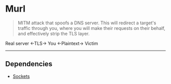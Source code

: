 # Murl

> MITM attack that spoofs a DNS server. This will redirect a target's traffic through you, where you will make their requests on their behalf, and effectively strip the TLS layer.

Real server <-TLS-> You <-Plaintext-> Victim

---

## Dependencies
- [Sockets](https://docs.python.org/3/howto/sockets.html)

